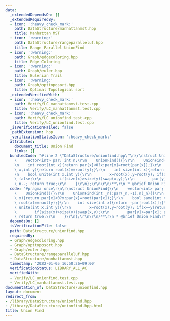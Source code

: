 ```yaml
---
data:
  _extendedDependsOn: []
  _extendedRequiredBy:
  - icon: ':heavy_check_mark:'
    path: DataStructure/manhattanmst.hpp
    title: Manhattan MST
  - icon: ':warning:'
    path: DataStructure/rangeparalleluf.hpp
    title: Range Parallel UnionFind
  - icon: ':warning:'
    path: Graph/edgecoloring.hpp
    title: Edge Coloring
  - icon: ':warning:'
    path: Graph/euler.hpp
    title: Eulerian Trail
  - icon: ':warning:'
    path: Graph/opttoposort.hpp
    title: Optimal Topological sort
  _extendedVerifiedWith:
  - icon: ':heavy_check_mark:'
    path: Verify/LC_manhattanmst.test.cpp
    title: Verify/LC_manhattanmst.test.cpp
  - icon: ':heavy_check_mark:'
    path: Verify/LC_unionfind.test.cpp
    title: Verify/LC_unionfind.test.cpp
  _isVerificationFailed: false
  _pathExtension: hpp
  _verificationStatusIcon: ':heavy_check_mark:'
  attributes:
    document_title: Union Find
    links: []
  bundledCode: "#line 2 \"DataStructure/unionfind.hpp\"\n\r\nstruct UnionFind{\r\n\
    \    vector<int> par; int n;\r\n    UnionFind(){}\r\n    UnionFind(int _n):par(_n,-1),n(_n){}\r\
    \n    int root(int x){return par[x]<0?x:par[x]=root(par[x]);}\r\n    bool same(int\
    \ x,int y){return root(x)==root(y);}\r\n    int size(int x){return -par[root(x)];}\r\
    \n    bool unite(int x,int y){\r\n        x=root(x),y=root(y); if(x==y)return\
    \ false;\r\n        if(size(x)>size(y))swap(x,y);\r\n        par[y]+=par[x]; par[x]=y;\
    \ n--; return true;\r\n    }\r\n};\r\n\r\n/**\r\n * @brief Union Find\r\n */\n"
  code: "#pragma once\r\n\r\nstruct UnionFind{\r\n    vector<int> par; int n;\r\n\
    \    UnionFind(){}\r\n    UnionFind(int _n):par(_n,-1),n(_n){}\r\n    int root(int\
    \ x){return par[x]<0?x:par[x]=root(par[x]);}\r\n    bool same(int x,int y){return\
    \ root(x)==root(y);}\r\n    int size(int x){return -par[root(x)];}\r\n    bool\
    \ unite(int x,int y){\r\n        x=root(x),y=root(y); if(x==y)return false;\r\n\
    \        if(size(x)>size(y))swap(x,y);\r\n        par[y]+=par[x]; par[x]=y; n--;\
    \ return true;\r\n    }\r\n};\r\n\r\n/**\r\n * @brief Union Find\r\n */"
  dependsOn: []
  isVerificationFile: false
  path: DataStructure/unionfind.hpp
  requiredBy:
  - Graph/edgecoloring.hpp
  - Graph/opttoposort.hpp
  - Graph/euler.hpp
  - DataStructure/rangeparalleluf.hpp
  - DataStructure/manhattanmst.hpp
  timestamp: '2022-01-05 16:50:26+09:00'
  verificationStatus: LIBRARY_ALL_AC
  verifiedWith:
  - Verify/LC_unionfind.test.cpp
  - Verify/LC_manhattanmst.test.cpp
documentation_of: DataStructure/unionfind.hpp
layout: document
redirect_from:
- /library/DataStructure/unionfind.hpp
- /library/DataStructure/unionfind.hpp.html
title: Union Find
---
```

